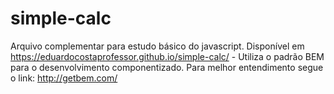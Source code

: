 # simple-calc
Arquivo complementar para estudo básico do javascript. Disponível em  https://eduardocostaprofessor.github.io/simple-calc/ - Utiliza o padrão BEM para o desenvolvimento componentizado. Para melhor entendimento segue o link: http://getbem.com/ 
